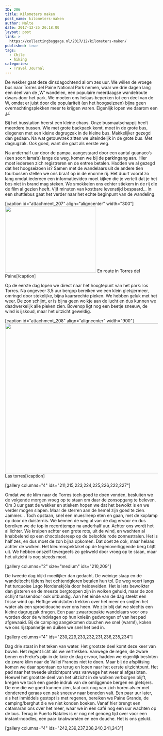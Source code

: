 ```yaml
---
ID: 206
title: Kilometers maken
post_name: kilometers-maken
author: Malte
date: 2017-12-25 20:18:00
layout: post
link: >
  https://collectingbaggage.nl/2017/12/kilometers-maken/
published: true
tags:
  - Chile
  - hiking
categories:
  - Travel Journal
---
```


De wekker gaat deze dinsdagochtend al om zes uur. We willen de vroege bus naar Torres del Paine National Park nemen, waar we drie dagen lang een deel van de ,W‘ wandelen, een populaire meerdaagse wandelroute dwars door het park. We moeten ons helaas beperken tot een deel van de W, omdat er juist door die populariteit (en het hoogseizoen) bijna geen overnachtingsplekken meer te krijgen waren. Eigenlijk lopen we daarom een ‚µ‘.

<!--more-->

Bij het busstation heerst een kleine chaos. Onze busmaatschappij heeft meerdere bussen. Wie met grote backpack komt, moet in de grote bus, diegenen met een kleine dagrugzak in de kleine bus. Makkelijker gezegd dan gedaan. Na wat getouwtrek zitten we uiteindelijk in de grote bus. Met dagrugzak. Ook goed, want die gaat als eerste weg.

Na anderhalf uur door de pampa, aangestaard door een aantal guanaco’s (een soort lama’s) langs de weg, komen we bij de parkingang aan. Hier moet iedereen zich registreren en de entree betalen. Hadden we al gezegd dat het hoogseizoen is? Samen met de wandelaars uit de andere tien tourbussen stellen we ons braaf op in de enorme rij. Het duurt vooral zo lang omdat iedereen een informatievideo moet kijken die je vertelt dat je het bos niet in brand mag steken. We smokkelen ons echter stiekem in de rij die de film al gezien heeft. Vijf minuten van kostbare levenstijd bespaard… In een shuttlebus gaat het verder naar het echte beginpunt van de wandeling.

[caption id="attachment_207" align="aligncenter" width="300"]<a href="https://collectingbaggage.nl/wp-content/uploads/2017/12/map_torres.jpg"><img class="wp-image-207 size-medium" src="https://collectingbaggage.nl/wp-content/uploads/2017/12/map_torres-300x218.jpg" alt="" width="300" height="218" /></a> En route in Torres del Paine[/caption]

Op de eerste dag lopen we direct naar het hoogtepunt van het park: los Torres. Na ongeveer 3,5 uur bergop bereiken we een klein gletsjermeer, omringd door stekelijke, bijna kaarsrechte pieken. We hebben geluk met het weer. De zon schijnt, er is bijna geen wolkje aan de lucht en dus kunnen we daadwerkelijk alle pieken zien. Bovenop ligt nog een beetje sneeuw, de wind is ijskoud, maar het uitzicht geweldig.

[caption id="attachment_208" align="aligncenter" width="900"]<img class="size-large wp-image-208" src="https://collectingbaggage.nl/wp-content/uploads/2017/12/PC120138-PC120142-1024x561.jpg" alt="" width="900" height="493" /> Las torres[/caption]

[gallery columns="4" ids="211,215,223,224,225,226,222,227"]

Omdat we de klim naar de Torres toch goed te doen vonden, besluiten we de volgende morgen vroeg op te staan om daar de zonsopgang te beleven. Om 3 uur gaat de wekker en stiekem hopen we dat het bewolkt is en we verder mogen slapen. Maar de sterren aan de hemel zijn goed te zien. Jammer… Toch opstaan, snel een mueslireep eten en gaan, met de koplamp op door de duisternis. We kennen de weg al van de dag ervoor en dus bereiken we de top in recordtempo na anderhalf uur.
Achter ons wordt het al lichter. We kruipen achter een grote rots, uit de wind, en wachten al knabbelend op een chocoladereep op de beloofde rode zonnestralen. Het is half zes, en dus moet de zon bijna opkomen. Dat doet ze ook, maar helaas achter de wolken. Het kleurenspektakel op de tegenoverliggende berg blijft uit. We hebben onszelf tevergeefs zo gekweld door vroeg op te staan, maar het uitzicht is nog steeds mooi.

[gallery columns="2" size="medium" ids="210,209"]

De tweede dag blijkt moeilijker dan gedacht. De weinige slaap en de wandeltocht tijdens het ochtendgloren betalen hun tol. De weg voert langs het turquoise Lago Nordenskjöla door heidevelden. Het is iets bewolkter dan gisteren en de meeste bergtoppen zijn in wolken gehuld, maar de zon schijnt tussendoor ook uitbundig. Aan het einde van de dag steekt een frisse wind op. Heftige windstoten trekken over het meer en smijten het water als een sproeidouche over ons heen. We zijn blij dat we slechts een kleine dagrugzak dragen. Een paar zwaarbepakte wandelaars voor ons worden door de windvlagen op hun knieën gedwongen of van het pad afgewaaid. Bij de camping aangekomen douchen we snel (warm!), koken we ons rijstpannetje en duiken we snel het bed in.

[gallery columns="4" ids="230,229,233,232,231,236,235,234"]

Dag drie staat in het teken van water. Het grootste deel komt deze keer van boven. Het regent licht als we vertrekken. Vanwege de regen, de zware benen en Freke’s pijn in de knie de dag ervoor, hadden we eigenlijk besloten de zware klim naar de Vallei Francés niet te doen. Maar bij de afsplitsing komen we daar spontaan op terug en lopen naar het eerste uitzichtpunt. Het pad naar het tweede uitzichtpunt was vanwege het weer al afgesloten. Hoewel het grootste deel van het uitzicht in de wolken verborgen blijft, kregen we toch een goede indruk van de omliggende bergen en gletsjers. De ene die we goed kunnen zien, laat ook nog van zich horen als er met donderend geraas een pak sneeuw naar beneden valt.
Een paar uur later, als het inmiddels gestopt is met regenen, bereiken we Paine Grande, de camping/berghut die we niet konden boeken. Vanaf hier brengt een catamaran ons over het meer, waar we in een café nog een uur wachten op de bus. Terug in Puerto Natales is er nog net genoeg tijd over voor een instant-noodles, een paar knakworsten en een douche.
Het is ons gelukt.

[gallery columns="4" ids="242,239,237,238,240,241,243"]
